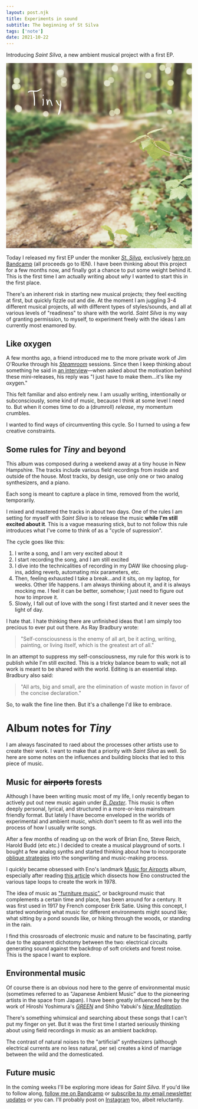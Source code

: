 ```yaml
---
layout: post.njk
title: Experiments in sound
subtitle: The beginning of St Silva
tags: ['note']
date: 2021-10-22
---
```


Introducing *Saint Silva*, a new ambient musical project with a first EP.

<!-- start main content -->

![Tiny album cover](../assets/tiny-cover.jpeg)

Today I released my first EP under the moniker *[St. Silva](https://stsilva.bandcamp.com/releases)*, exclusively [here on Bandcamp](https://stsilva.bandcamp.com/releases) (all proceeds go to IEN). I have been thinking about this project for a few months now, and finally got a chance to put some weight behind it. This is the first time I am actually writing about *why* I wanted to start this in the first place.

There's an inherent risk in starting new musical projects; they feel exciting at first, but quickly fizzle out and die. At the moment I am juggling 3-4 different musical projects, all with different types of styles/sounds, and all at various levels of "readiness" to share with the world. *Saint Silva* is my way of granting permission, to myself, to experiment freely with the ideas I am currently most enamored by.

## Like oxygen

A few months ago, a friend introduced me to the more private work of Jim O'Rourke through his [*Steamroom*](https://steamroom.bandcamp.com/music) sessions. Since then I keep thinking about something he said in [an interview](https://pitchfork.com/reviews/albums/jim-orourke-steamroom-40/)—when asked about the motivation behind these mini-releases, his reply was "I just have to make them...it's like my oxygen."

This felt familiar and also entirely new. I am usually writing, intentionally or subconsciously, some kind of music, because I think at some level I need to. But when it comes time to do a (drumroll) *release*, my momentum crumbles.

I wanted to find ways of circumventing this cycle. So I turned to using a few creative constraints.

## Some rules for *Tiny* and beyond

This album was composed during a weekend away at a tiny house in New Hampshire. The tracks include various field recordings from inside and outside of the house. Most tracks, by design, use only one or two analog synthesizers, and a piano. 

Each song is meant to capture a place in time, removed from the world, temporarily.

I mixed and mastered the tracks in about two days. One of the rules I am setting for myself with *Saint Silva* is to release the music **while I'm still excited about it**. This is a vague measuring stick, but to not follow this rule introduces what I've come to think of as a "cycle of supression". 

The cycle goes like this: 

1. I write a song, and I am very excited about it
2. I start recording the song, and I am still excited 
3. I dive into the technicalities of recording in my DAW like choosing plug-ins, adding reverb, automating mix parameters, etc.
4. Then, feeling exhausted I take a break...and it sits, on my laptop, for weeks. Other life happens. I am always thinking about it, and it is always mocking me. I feel it can be better, somehow; I just need to figure out how to improve it. 
5. Slowly, I fall out of love with the song I first started and it never sees the light of day.

I hate that. I hate thinking there are unfinished ideas that I am simply too precious to ever put out there. As Ray Bradbury wrote:

> "Self-consciousness is the enemy of all art, be it acting, writing, painting, or living itself, which is the greatest art of all."

In an attempt to suppress my self-consciousness, my rule for this work is to publish while I'm still excited. This is a tricky balance beam to walk; not all work is meant to be shared with the world. Editing is an essential step. Bradbury also said:

> "All arts, big and small, are the elimination of waste motion in favor of the concise declaration."

So, to walk the fine line then. But it's a challenge I'd like to embrace.

# Album notes for *Tiny*

I am always fascinated to raed about the processes other artists use to create their work. I want to make that a priority with *Saint Silva* as well. So here are some notes on the influences and building blocks that led to this piece of music.

## Music for ~~airports~~ forests

Although I have been writing music most of my life, I only recently began to actively put out new music again under *[B. Dexter](https://bdexter.bandcamp.com/music)*. This music is often deeply personal, lyrical, and structured in a more-or-less mainstream friendly format. But lately I have become enveloped in the worlds of experimental and ambient music, which don't seem to fit as well into the process of how I usually write songs.

After a few months of reading up on the work of Brian Eno, Steve Reich, Harold Budd (etc etc.) I decided to create a musical playground of sorts. I bought a few analog synths and started thinking about how to incorporate [oblique strategies](https://en.wikipedia.org/wiki/Oblique_Strategies) into the songwriting and music-making process. 

I quickly became obsessed with Eno's landmark [Music for Airports](https://en.wikipedia.org/wiki/Ambient_1:_Music_for_Airports) album, especially after reading [this article](https://reverbmachine.com/blog/deconstructing-brian-eno-music-for-airports/) which dissects how Eno constructed the various tape loops to create the work in 1978. 

The idea of music as ["furniture music"](https://en.wikipedia.org/wiki/Furniture_music), or background music that complements a certain time and place, has been around for a century. It was first used in 1917 by French composer Erik Satie. Using this concept, I started wondering what music for different environments might sound like; what sitting by a pond sounds like, or hiking through the woods, or standing in the rain.

I find this crossroads of electronic music and nature to be fascinating, partly due to the apparent dichotomy between the two: electrical circuits generating sound against the backdrop of soft crickets and forest noise. This is the space I want to explore.

## Environmental music

Of course there is an obvious nod here to the genre of environmental music (sometimes referred to as "Japanese Ambient Music" due to the pioneering artists in the space from Japan). I have been greatly influenced here by the work of Hiroshi Yoshimura's *[GREEN](https://www.youtube.com/watch?v=Jx7CyMZVhHY)* and Shiho Yabuki's *[New Meditation](https://www.youtube.com/results?search_query=shiho+yabuki)*.

There's something whimsical and searching about these songs that I can't put my finger on yet. But it was the first time I started seriously thinking about using field recordings in music as an ambient backdrop.

The contrast of natural noises to the "artificial" synthesizers (although electrical currents are no less natural, per se) creates a kind of marriage between the wild and the domesticated. 

## Future music

In the coming weeks I'll be exploring more ideas for *Saint Silva*. If you'd like to follow along, [follow me on Bandcamp](https://saintsilva.bandcamp.com/releases) or [subscribe to my email newsletter updates](https://bdexter.com/) or you can. I'll probably post on [Instagram](https://www.instagram.com/b_dexter_) too, albeit reluctantly.